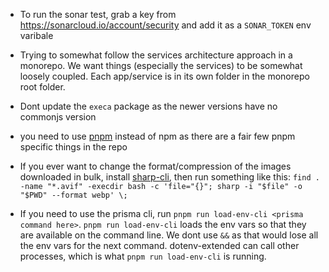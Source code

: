 - To run the sonar test, grab a key from https://sonarcloud.io/account/security and add it as a `SONAR_TOKEN` env varibale

- Trying to somewhat follow the services architecture approach in a monorepo. We want things (especially the services) to be somewhat loosely coupled. Each app/service is in its own folder in the monorepo root folder.

- Dont update the `execa` package as the newer versions have no commonjs version

- you need to use [pnpm](https://pnpm.io/) instead of npm as there are a fair few pnpm specific things in the repo

- If you ever want to change the format/compression of the images downloaded in bulk, install [sharp-cli](https://github.com/vseventer/sharp-cli), then run something like this: `find . -name "*.avif" -execdir bash -c 'file="{}"; sharp -i "$file" -o "$PWD" --format webp' \;`
- If you need to use the prisma cli, run `pnpm run load-env-cli <prisma command here>`. `pnpm run load-env-cli` loads the env vars so that they are available on the command line. We dont use `&&` as that would lose all the env vars for the next command. dotenv-extended can call other processes, which is what `pnpm run load-env-cli` is running.
